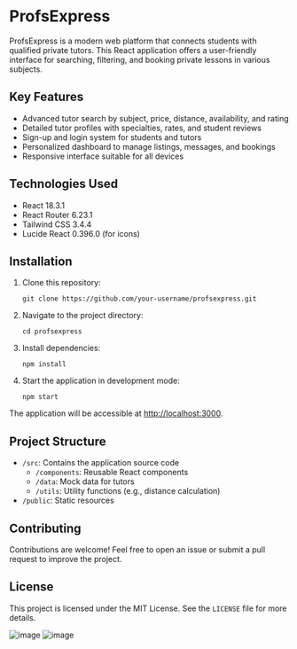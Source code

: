 # ProfsExpress

ProfsExpress is a modern web platform that connects students with qualified private tutors. This React application offers a user-friendly interface for searching, filtering, and booking private lessons in various subjects.

## Key Features

- Advanced tutor search by subject, price, distance, availability, and rating
- Detailed tutor profiles with specialties, rates, and student reviews
- Sign-up and login system for students and tutors
- Personalized dashboard to manage listings, messages, and bookings
- Responsive interface suitable for all devices

## Technologies Used

- React 18.3.1
- React Router 6.23.1
- Tailwind CSS 3.4.4
- Lucide React 0.396.0 (for icons)

## Installation

1. Clone this repository:
   ```
   git clone https://github.com/your-username/profsexpress.git
   ```

2. Navigate to the project directory:
   ```
   cd profsexpress
   ```

3. Install dependencies:
   ```
   npm install
   ```

4. Start the application in development mode:
   ```
   npm start
   ```

The application will be accessible at [http://localhost:3000](http://localhost:3000).

## Project Structure

- `/src`: Contains the application source code
  - `/components`: Reusable React components
  - `/data`: Mock data for tutors
  - `/utils`: Utility functions (e.g., distance calculation)
- `/public`: Static resources

## Contributing

Contributions are welcome! Feel free to open an issue or submit a pull request to improve the project.

## License

This project is licensed under the MIT License. See the `LICENSE` file for more details.

![image](https://github.com/Frodogorn/ProfExpress/assets/65722715/cf9b5eee-1d96-4a54-8a8b-1a5c830d33d3)
![image](https://github.com/Frodogorn/ProfExpress/assets/65722715/cbfb1aa2-064d-405c-affa-6ea518e35491)

